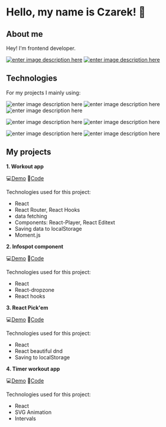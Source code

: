 
# Hello, my name is Czarek! 👋

## About me

Hey! I'm frontend developer. 

[![enter image description here](https://img.shields.io/badge/LinkedIn-blue?style=for-the-badge&logo=linkedin&labelColor=blue&link=https://www.linkedin.com/in/)](https://www.linkedin.com/in/czarek-bodnar-7b3b521b0/)
[![enter image description here](https://img.shields.io/badge/Gmail-red?style=for-the-badge&logo=gmail&labelColor=red&logoColor=white)](mailto:xsimi01x@gmail.com)

## Technologies

For my projects I mainly using:

![enter image description here](https://img.shields.io/badge/HTML5-orange?style=for-the-badge&logo=html5&labelColor=orange&logoColor=white)
![enter image description here](https://img.shields.io/badge/CSS3-blue?style=for-the-badge&logo=css3&labelColor=blue&logoColor=white)
![enter image description here](https://img.shields.io/badge/Javascript-black?style=for-the-badge&logo=Javascript&labelColor=black&logoColor=white)

![enter image description here](https://img.shields.io/badge/React-2319cf?style=for-the-badge&logo=React&labelColor=2319cf&logoColor=white)
![enter image description here](https://img.shields.io/badge/Firebase-ff9830?style=for-the-badge&logo=firebase&labelColor=ff9830&logoColor=white)

![enter image description here](https://img.shields.io/badge/Git-4f4e4d?style=for-the-badge&logo=git&labelColor=4f4e4d&logoColor=white)
![enter image description here](https://img.shields.io/badge/InVision-FF3366?style=for-the-badge&logo=invision&labelColor=FF3366&logoColor=white)

## My projects


**1. Workout app**

💻[Demo](https://atlas-kalisteniki.netlify.app/) 
📜[Code](https://github.com/CezaryBodnar/workout-app)

Technologies used for this project:
- React
- React Router, React Hooks
- data fetching
- Components: React-Player, React Editext
- Saving data to localStorage
- Moment.js

**2. Infospot component**

💻[Demo](https://infospot-component.netlify.app/) 
📜[Code](https://github.com/CezaryBodnar/Infospot-component) 

Technologies used for this project:
- React
- React-dropzone
- React hooks

**3. React Pick'em**

💻[Demo](https://pickem-clone.netlify.app/) 
📜[Code](https://github.com/CezaryBodnar/react-pick-em-clone) 

Technologies used for this project:
- React
- React beautiful dnd
- Saving to localStorage

**4. Timer workout app**

💻[Demo](https://countdown-workout.netlify.app/) 
📜[Code](https://github.com/CezaryBodnar/countdown-workout-app) 

Technologies used for this project:
- React
- SVG Animation
- Intervals


